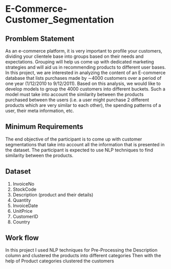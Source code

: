# E-Commerce-Customer_Segmentation

## Promblem Statement
   As an e-commerce platform, it is very important to profile your customers, dividing your clientele base into groups based on their needs and expectations. Grouping will help us come up with dedicated marketing strategies and will aid us in recommending products to different user bases. In this project, we are interested in analyzing the content of an E-commerce database that lists purchases made by ∼4000 customers over a period of one year (1/12/2010 to 9/12/2011). Based on this analysis, we would like to develop models to group the 4000 customers into different buckets. Such a model must take into account the similarity between the products purchased between the users (i.e. a user might purchase 2 different products which are very similar to each other), the spending patterns of a user, their meta information, etc.
 
## Minimum Requirements
  The end objective of the participant is to come up with customer segmentations that take into account all the information that is presented in the dataset. The participant is expected to use NLP techniques to find similarity between the products.
 
## Dataset

 1. InvoiceNo
 2. StockCode
 3. Description (product and their details)
 4. Quantity
 5. InvoiceDate	
 6. UnitPrice
 7. CustomerID
 8. Country
 
 ## Work flow
   In this project I used NLP techniques for Pre-Processing the Description column and clustered the products into different categories Then with the help of Product categories clustered the customers
   
